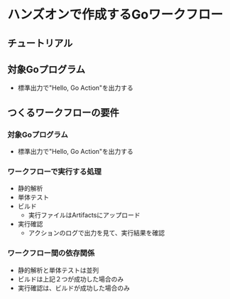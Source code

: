 # ハンズオンで作成するGoワークフロー

## チュートリアル

## 対象Goプログラム
- 標準出力で"Hello, Go Action"を出力する

## つくるワークフローの要件
### 対象Goプログラム
- 標準出力で"Hello, Go Action"を出力する

### ワークフローで実行する処理
- 静的解析
- 単体テスト
- ビルド
    - 実行ファイルはArtifactsにアップロード
- 実行確認
    - アクションのログで出力を見て、実行結果を確認

### ワークフロー間の依存関係
- 静的解析と単体テストは並列
- ビルドは上記２つが成功した場合のみ
- 実行確認は、ビルドが成功した場合のみ